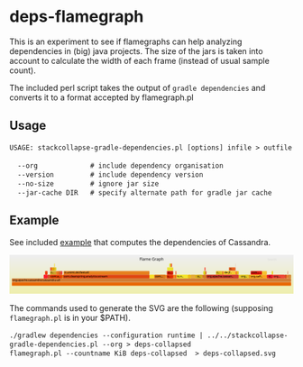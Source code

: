 # deps-flamegraph

This is an experiment to see if flamegraphs can help analyzing dependencies
in (big) java projects. The size of the jars is taken into account to calculate
the width of each frame (instead of usual sample count).

The included perl script takes the output of `gradle dependencies` and converts
it to a format accepted by flamegraph.pl

## Usage
```
USAGE: stackcollapse-gradle-dependencies.pl [options] infile > outfile

  --org             # include dependency organisation
  --version         # include dependency version
  --no-size         # ignore jar size
  --jar-cache DIR   # specify alternate path for gradle jar cache

```

## Example

See included [example](https://github.com/pcdv/deps-flamegraph/tree/master/samples/cassandra) 
that computes the dependencies of Cassandra.

![alt text](samples/cassandra/deps-collapsed.svg "Cassandra driver dependencies")

The commands used to generate the SVG are the following (supposing `flamegraph.pl` is in your $PATH).
```
./gradlew dependencies --configuration runtime | ../../stackcollapse-gradle-dependencies.pl --org > deps-collapsed
flamegraph.pl --countname KiB deps-collapsed  > deps-collapsed.svg
```


